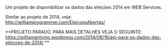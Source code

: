 Um projeto de disponibilizar os dados das eleições 2014 em WEB Services.


Similar ao projeto de 2014, veja: http://williamprogrammer.com/EleicoesAbertas/


**PROJETO PARADO, PARA MAIS DETALHES VEJA O SEGUINTE: https://williamantonio.wordpress.com/2014/08/16/api-para-os-dados-das-eleicoes-de-2014/ **
